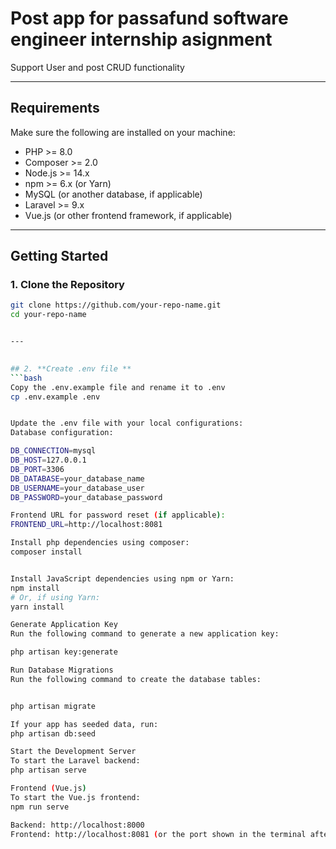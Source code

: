 # Post app for passafund software engineer internship asignment

Support User and post CRUD functionality

---

## **Requirements**
Make sure the following are installed on your machine:
- PHP >= 8.0
- Composer >= 2.0
- Node.js >= 14.x
- npm >= 6.x (or Yarn)
- MySQL (or another database, if applicable)
- Laravel >= 9.x
- Vue.js (or other frontend framework, if applicable)

---

## **Getting Started**

### 1. **Clone the Repository**
```bash
git clone https://github.com/your-repo-name.git
cd your-repo-name


---

 
## 2. **Create .env file **
```bash
Copy the .env.example file and rename it to .env
cp .env.example .env


Update the .env file with your local configurations:
Database configuration:

DB_CONNECTION=mysql
DB_HOST=127.0.0.1
DB_PORT=3306
DB_DATABASE=your_database_name
DB_USERNAME=your_database_user
DB_PASSWORD=your_database_password

Frontend URL for password reset (if applicable):
FRONTEND_URL=http://localhost:8081

Install php dependencies using composer: 
composer install


Install JavaScript dependencies using npm or Yarn:
npm install
# Or, if using Yarn:
yarn install

Generate Application Key
Run the following command to generate a new application key:

php artisan key:generate

Run Database Migrations
Run the following command to create the database tables:


php artisan migrate

If your app has seeded data, run:
php artisan db:seed

Start the Development Server
To start the Laravel backend:
php artisan serve

Frontend (Vue.js)
To start the Vue.js frontend:
npm run serve

Backend: http://localhost:8000
Frontend: http://localhost:8081 (or the port shown in the terminal after running npm run serve)

